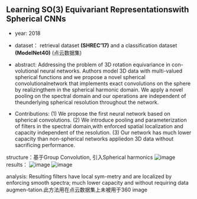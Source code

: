 ## Learning SO(3) Equivariant Representationswith Spherical CNNs

- year: 2018

- dataset： retrieval dataset **(SHREC’17)** and a classification dataset **(ModelNet40)**  (点云数据集)

- abstract: Addressing the problem of 3D rotation equivariance in con-volutional  neural  networks. Authors model 3D data with multi-valued spherical functions and we propose a novel spherical convolutionalnetwork that implements exact convolutions on the sphere by realizingthem in the spherical harmonic domain. We apply a novel pooling on the spectral domain and our operations are independent of theunderlying spherical resolution throughout the network.
- Contributions:
(1) We propose the first neural network based on spherical convolutions. 
(2) We introduce pooling and parameterization of filters in the spectral domain,with enforced spatial localization and capacity independent of the resolution.
(3) Our network has much lower capacity than non-spherical networks appliedon 3D data without sacrificing performance.

structure：基于Group Convolution, 引入Spherical harmonics
![image](https://github.com/VLISLAB/360-DL-Survey/blob/main/Images/SO(3)_representation.png)
results：
![image](https://github.com/VLISLAB/360-DL-Survey/blob/main/Images/SO(3)_classification_result.png)
![image](https://github.com/VLISLAB/360-DL-Survey/blob/main/Images/SO(3)_retrieval_result.png)

analysis: Resulting filters have local sym-metry and are localized by enforcing smooth spectra; much lower capacity and without requiring data augmen-tation.此方法用在点云数据集上未被用于360 image
